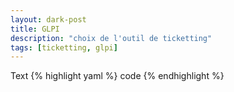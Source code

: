 ```yaml
---
layout: dark-post
title: GLPI
description: "choix de l'outil de ticketting"
tags: [ticketting, glpi]
---
```


Text
{% highlight yaml %}
code
{% endhighlight %}

